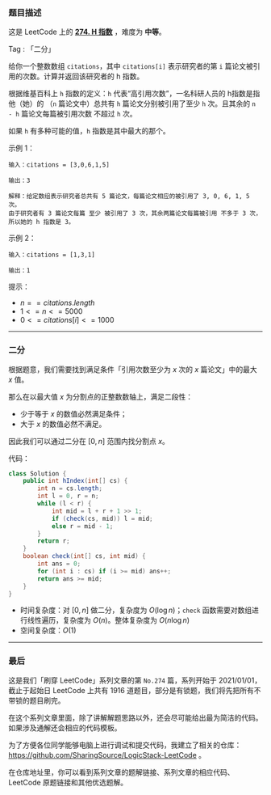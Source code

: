 ### 题目描述

这是 LeetCode 上的 **[274. H 指数](https://leetcode-cn.com/problems/h-index/solution/gong-shui-san-xie-li-yong-er-duan-xing-z-1jxw/)** ，难度为 **中等**。

Tag : 「二分」



给你一个整数数组 `citations`，其中 `citations[i]` 表示研究者的第 `i` 篇论文被引用的次数。计算并返回该研究者的 h 指数。

根据维基百科上 `h` 指数的定义：`h` 代表“高引用次数”，一名科研人员的 h指数是指他（她）的 （`n` 篇论文中）总共有 `h` 篇论文分别被引用了至少 `h` 次。且其余的 `n - h` 篇论文每篇被引用次数 不超过 `h` 次。

如果 `h` 有多种可能的值，`h` 指数是其中最大的那个。

示例 1：
```
输入：citations = [3,0,6,1,5]

输出：3 

解释：给定数组表示研究者总共有 5 篇论文，每篇论文相应的被引用了 3, 0, 6, 1, 5 次。
由于研究者有 3 篇论文每篇 至少 被引用了 3 次，其余两篇论文每篇被引用 不多于 3 次，所以她的 h 指数是 3。
```
示例 2：
```
输入：citations = [1,3,1]

输出：1
```

提示：
* $n == citations.length$
* $1 <= n <= 5000$
* $0 <= citations[i] <= 1000$

---

### 二分

根据题意，我们需要找到满足条件「引用次数至少为 $x$ 次的 $x$ 篇论文」中的最大 $x$ 值。

那么在以最大值 $x$ 为分割点的正整数数轴上，满足二段性：

* 少于等于 $x$ 的数值必然满足条件；
* 大于 $x$ 的数值必然不满足。

因此我们可以通过二分在 $[0, n]$ 范围内找分割点 $x$。

代码：
```Java []
class Solution {
    public int hIndex(int[] cs) {
        int n = cs.length;
        int l = 0, r = n;
        while (l < r) {
            int mid = l + r + 1 >> 1;
            if (check(cs, mid)) l = mid;
            else r = mid - 1;
        }
        return r;
    }
    boolean check(int[] cs, int mid) {
        int ans = 0;
        for (int i : cs) if (i >= mid) ans++;
        return ans >= mid;
    }
}
```
* 时间复杂度：对 $[0, n]$ 做二分，复杂度为 $O(\log{n})$；`check` 函数需要对数组进行线性遍历，复杂度为 $O(n)$。整体复杂度为 $O(n\log{n})$
* 空间复杂度：$O(1)$

---

### 最后

这是我们「刷穿 LeetCode」系列文章的第 `No.274` 篇，系列开始于 2021/01/01，截止于起始日 LeetCode 上共有 1916 道题目，部分是有锁题，我们将先把所有不带锁的题目刷完。

在这个系列文章里面，除了讲解解题思路以外，还会尽可能给出最为简洁的代码。如果涉及通解还会相应的代码模板。

为了方便各位同学能够电脑上进行调试和提交代码，我建立了相关的仓库：https://github.com/SharingSource/LogicStack-LeetCode 。

在仓库地址里，你可以看到系列文章的题解链接、系列文章的相应代码、LeetCode 原题链接和其他优选题解。

